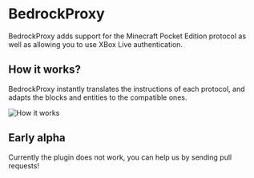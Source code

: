 # BedrockProxy
BedrockProxy adds support for the Minecraft Pocket Edition protocol as well as allowing you to use XBox Live authentication.

## How it works?
BedrockProxy instantly translates the instructions of each protocol, and adapts the blocks and entities to the compatible ones.

![How it works](http://i.imgur.com/rUOl3fo.png)

## Early alpha
Currently the plugin does not work, you can help us by sending pull requests!